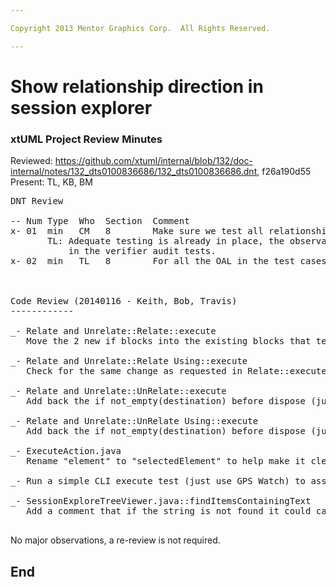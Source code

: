 ```yaml
---

Copyright 2013 Mentor Graphics Corp.  All Rights Reserved.

---
```


# Show relationship direction in session explorer
### xtUML Project Review Minutes

Reviewed:  https://github.com/xtuml/internal/blob/132/doc-internal/notes/132_dts0100836686/132_dts0100836686.dnt, f26a190d55  
Present:  TL, KB, BM  

<pre>
DNT Review

-- Num Type  Who  Section  Comment
x- 01  min   CM   8        Make sure we test all relationship types, not just reflexives.  See if we are covered or need to add more testing.
       TL: Adequate testing is already in place, the observation was to make sure we test the instance populations.  These are tested
           in the verifier audit tests.
x- 02  min   TL   8        For all the OAL in the test cases, the text phrase should be 'start', not 'end'



Code Review (20140116 - Keith, Bob, Travis)
------------

_- Relate and Unrelate::Relate::execute
   Move the 2 new if blocks into the existing blocks that test the same condition

_- Relate and Unrelate::Relate Using::execute
   Check for the same change as requested in Relate::execute (see if we can refactor to test for empty just 1 time)
   
_- Relate and Unrelate::UnRelate::execute
   Add back the if not_empty(destination) before dispose (just to be safe)
   
_- Relate and Unrelate::UnRelate Using::execute
   Add back the if not_empty(destination) before dispose (just to be safe)
   
_- ExecuteAction.java
   Rename "element" to "selectedElement" to help make it clear why it is needed

_- Run a simple CLI execute test (just use GPS Watch) to assure the changes didn't break CLIExecute.

_- SessionExploreTreeViewer.java::findItemsContainingText
   Add a comment that if the string is not found it could cause an infinite loop...  Add a high-limit value to break the recursive calls.

</pre>
   
No major observations, a re-review is not required.


End
---
